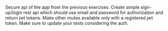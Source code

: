 Secure api of the app from the previous exercises. 
Create simple sign-up/login rest api which should use email and password for authorization and return jwt tokens. Make other routes available only with a registered jwt token.
Make sure to update your tests considering the auth.
